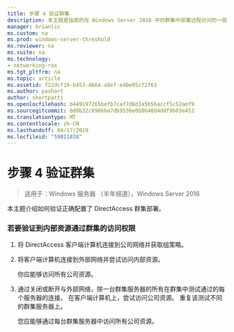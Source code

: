 ```yaml
---
title: 步骤 4 验证群集
description: 本主题是指南的在 Windows Server 2016 中的群集中部署远程访问的一部分。
manager: brianlic
ms.custom: na
ms.prod: windows-server-threshold
ms.reviewer: na
ms.suite: na
ms.technology:
- networking-ras
ms.tgt_pltfrm: na
ms.topic: article
ms.assetid: f22dcf10-b453-4664-a9ef-e40e95c72f63
ms.author: pashort
author: shortpatti
ms.openlocfilehash: b449197265befb7caf7d8d3a5b56accf5c52aef9
ms.sourcegitcommit: 0d0b32c8986ba7db9536e0b8648d4ddf9b03e452
ms.translationtype: MT
ms.contentlocale: zh-CN
ms.lasthandoff: 04/17/2019
ms.locfileid: "59821838"
---
```

# <a name="step-4-verify-the-cluster"></a>步骤 4 验证群集

>适用于：Windows 服务器 （半年频道），Windows Server 2016

本主题介绍如何验证正确配置了 DirectAccess 群集部署。  
  
### <a name="to-verify-access-to-internal-resources-through-the-cluster"></a>若要验证到内部资源通过群集的访问权限  
  
1.  将 DirectAccess 客户端计算机连接到公司网络并获取组策略。  
  
2.  将客户端计算机连接到外部网络并尝试访问内部资源。  
  
    你应能够访问所有公司资源。  
  
3.  通过关闭或断开与外部网络，除一台群集服务器的所有在群集中测试通过的每个服务器的连接。 在客户端计算机上，尝试访问公司资源。 重复该测试不同的群集服务器上。  
  
    您应能够通过每台群集服务器中访问所有公司资源。  
  


